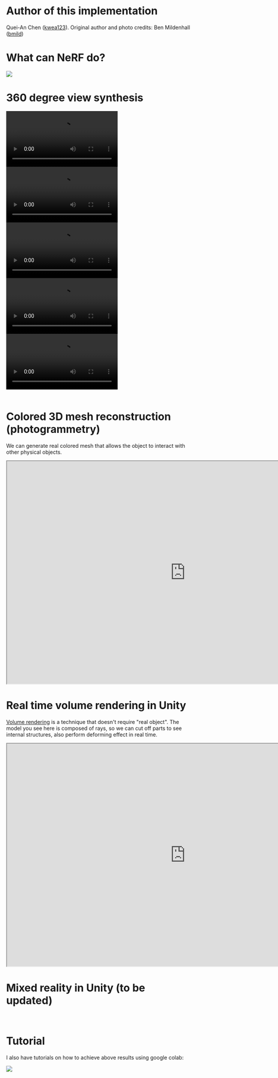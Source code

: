 <link rel="stylesheet" type="text/css" href="//cdn.jsdelivr.net/npm/slick-carousel@1.8.1/slick/slick.css"/>
<link rel="stylesheet" type="text/css" href="//cdn.jsdelivr.net/npm/slick-carousel@1.8.1/slick/slick-theme.css"/>
<link rel="stylesheet" type="text/css" href="style.css"/>

<script type="text/javascript" src="//code.jquery.com/jquery-1.11.0.min.js"></script>
<script type="text/javascript" src="//code.jquery.com/jquery-migrate-1.2.1.min.js"></script>
<script type="text/javascript" src="//cdn.jsdelivr.net/npm/slick-carousel@1.8.1/slick/slick.min.js"></script>

# Author of this implementation
Quei-An Chen ([kwea123](https://github.com/kwea123)). Original author and photo credits: Ben Mildenhall ([bmild](https://github.com/bmild))

# What can NeRF do?
<img src="https://user-images.githubusercontent.com/11364490/82124460-1ccbbb80-97da-11ea-88ad-25e22868a5c1.png" style="max-width:100%">

<br/>

# 360 degree view synthesis
<div class="nerf_mp4">
  <video autoplay controls loop>
    <source src="https://storage.cloud.google.com/kwea123_dataset/nerf/pond.mp4" type="video/mp4">
  </video>
  <video autoplay controls loop>
    <source src="https://storage.cloud.google.com/kwea123_dataset/nerf/trex.mp4" type="video/mp4">
  </video>
  <video autoplay controls loop>
    <source src="https://storage.cloud.google.com/kwea123_dataset/nerf/horns.mp4" type="video/mp4">
  </video>
  <video autoplay controls loop>
    <source src="https://storage.cloud.google.com/kwea123_dataset/nerf/silica2.mp4" type="video/mp4">
  </video>
  <video autoplay controls loop>
    <source src="https://storage.cloud.google.com/kwea123_dataset/nerf/duorou.mp4" type="video/mp4">
  </video>
</div>

<script>
$(document).ready(function(){
  $('.nerf_mp4').slick({
    slidesToShow: 3,
    slidesToScroll: 1,
    dots: true,
    autoplay: true,
    autoplaySpeed: 3000,
    infinite: true,
  });
});
</script>

<br/>

# Colored 3D mesh reconstruction (photogrammetry)
We can generate real colored mesh that allows the object to interact with other physical objects.
<iframe src="https://i.simmer.io/@kwea123/nerf-mesh" style="width:960px;height:600px;"></iframe>

<br/>

# Real time volume rendering in Unity
[Volume rendering](https://en.wikipedia.org/wiki/Volume_rendering) is a technique that doesn't require "real object". The model you see here is composed of rays, so we can cut off parts to see internal structures, also perform deforming effect in real time.
<iframe src="https://i.simmer.io/@kwea123/nerf-volume-rendering" style="width:960px;height:600px;"></iframe>

<br/>

# Mixed reality in Unity (to be updated)

<br/>

# Tutorial

I also have tutorials on how to achieve above results using google colab:

<a href="https://www.youtube.com/playlist?list=PLDV2CyUo4q-K02pNEyDr7DYpTQuka3mbV">
<img src="https://user-images.githubusercontent.com/11364490/80913471-d5781080-8d7f-11ea-9f72-9d68402b8271.png" style="display:block;margin:auto;">
</a>